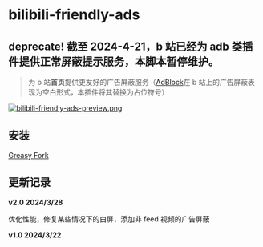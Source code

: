 # bilibili-friendly-ads

## **deprecate! 截至 2024-4-21，b 站已经为 adb 类插件提供正常屏蔽提示服务，本脚本暂停维护。**

> 为 b 站**首页**提供更友好的广告屏蔽服务（[AdBlock](https://getadblock.com/zh_CN/)在 b 站上的广告屏蔽表现为空白形式，本插件将其替换为占位符号）

[![bilibili-friendly-ads-preview.png](https://i.postimg.cc/L50NYPbN/bilibili-friendly-ads-preview.png)](https://postimg.cc/4HVzjYZ9)

## 安装

[Greasy Fork](https://greasyfork.org/zh-CN/scripts/490630-bilibili-frendly-ads)

## 更新记录

**v2.0 2024/3/28**

优化性能，修复某些情况下的白屏，添加非 feed 视频的广告屏蔽

**v1.0 2024/3/22**
